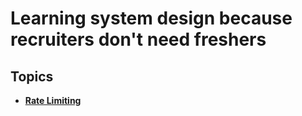 # Learning system design because recruiters don't need freshers

## Topics

- [**Rate Limiting**](https://github.com/A7Lavinraj/system-designing/blob/main/rate-limiting/README.md)
